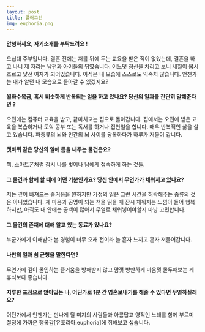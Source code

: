 ```yaml
---
layout: post
title: 플러그인
img: euphoria.png
---
```



#### 안녕하세요, 자기소개를 부탁드려요 !

오십대 주부입니다. 결혼 전에는 저를 뒤에 두는 교육을 받은 적이 없었는데, 결혼을 하고 나니 제 자리는 남편과 아이들의 뒤였습니다. 
어느덧 정신을 차리고 보니 세월이 몹시 흐르고 낯선 여자가 되어있습니다. 아직은 내 모습에 스스로도 익숙치 않습니다. 언젠가는 내가 알던 내 모습으로 돌아갈 수 있겠지요?

#### 월화수목금, 혹시 비슷하게 반복되는 일을 하고 있나요? 당신의 일과를 간단히 말해준다면 ?

오전에는 컴퓨터 교육을 받고, 끝마치고는 집으로 돌아갑니다. 집에서는 오전에 받은 교육을 복습하거나 토익 공부 또는 독서를 하거나 집안일을 합니다. 매우 반복적인 삶을 살고 있습니다. 파충류의 뇌와 인간의 뇌 사이를 왕복하다가 하루가 저물어 갑니다.

#### 쳇바퀴 같은 당신의 일에 틈을 내주는 물건은요?

책, 스마트폰처럼 잠시 나를 벗어나 남에게 접속하게 하는 것들.

#### 그 물건과 함께 할 때에 어떤 기분인가요? 당신 안에서 무언가가 채워지고 있나요?

저는 깊이 빠져드는 즐거움을 원하지만 가정의 일은 그런 시간을 허락해주는 종류의 것은 아니었습니다. 
제 마음과 공명이 되는 책을 읽을 때 잠시 채워지는 느낌이 들어 행복하지만, 아직도 내 안에는 공백이 많아서 무얼로 채워넣어야할지 마냥 고민합니다.

#### 그 물건의 존재에 대해 알고 있는 동료가 있나요?

누군가에게 이해받아 본 경험이 너무 오래 전이라 늘 혼자 느끼고 혼자 저물어갑니다.

#### 나만의 일과 쉼 균형을 말한다면?

무언가에 깊이 몰입하는 즐거움을 방해받지 않고 맘껏 방만하게 마음껏 몰두해보는 게 휴식보다 좋습니다.

#### 지루한 표정으로 앉아있는 나, 어딘가로 1분 간 영혼보내기를 해줄 수 있다면 무얼하실래요?

어딘가에서 언젠가는 만나게 될 미지의 사람들과 아름답고 영적인 노래를 함께 부르며 절정에 가까운 행복감[유포리아:euphoria]에 취해보고 싶습니다.
